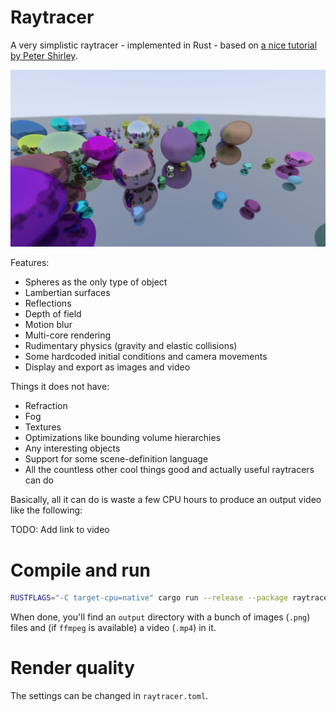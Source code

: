 # Raytracer

A very simplistic raytracer - implemented in Rust - based on [a nice tutorial by Peter Shirley](https://raytracing.github.io/books/RayTracingInOneWeekend.html).

![example](example.png)

Features:
- Spheres as the only type of object
- Lambertian surfaces
- Reflections
- Depth of field
- Motion blur
- Multi-core rendering
- Rudimentary physics (gravity and elastic collisions)
- Some hardcoded initial conditions and camera movements
- Display and export as images and video

Things it does not have:
- Refraction
- Fog
- Textures
- Optimizations like bounding volume hierarchies
- Any interesting objects
- Support for some scene-definition language
- All the countless other cool things good and actually useful raytracers can do

Basically, all it can do is waste a few CPU hours to produce an output video like the following:

TODO: Add link to video

# Compile and run

```bash
RUSTFLAGS="-C target-cpu=native" cargo run --release --package raytracer --bin main
```

When done, you'll find an `output` directory with a bunch of images (`.png`) files and (if `ffmpeg` is available) a video (`.mp4`) in it.

# Render quality

The settings can be changed in `raytracer.toml`.
